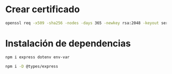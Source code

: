 # Crear certificado

```bash
openssl req -x509 -sha256 -nodes -days 365 -newkey rsa:2048 -keyout server.key -out server.crt
```

# Instalación de dependencias

```bash
npm i express dotenv env-var

npm i -D @types/express
```